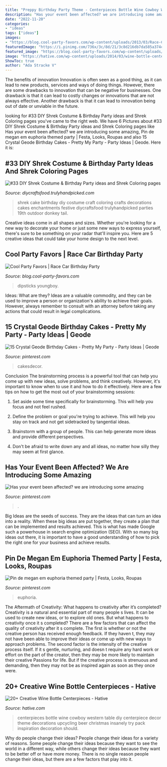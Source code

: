 ```yaml
---
title: "Preppy Birthday Party Theme - Centerpieces Bottle Wine Cowboy Western Table Diy Centerpiece Decor Theme Decorations Upcycling Beer Christmas Insanely Try Pack Inspiration Decoration Should"
description: "Has your event been affected? we are introducing some amazing"
date: "2022-11-20"
categories:
- "ideas"
tags: ["ideas"]
images:
- "https://blog.cool-party-favors.com/wp-content/uploads/2013/03/Race-Car-Party-Food.jpg"
featuredImage: "https://i.pinimg.com/736x/3c/8d/21/3c8d216db7da585a374cd876d76721d1.jpg"
featured_image: "https://blog.cool-party-favors.com/wp-content/uploads/2013/03/Race-Car-Party-Food.jpg"
image: "https://hative.com/wp-content/uploads/2014/03/wine-bottle-centerpieces/3-diy-cowboy-bottle-centerpiece.jpg"
ShowToc: true
author: "Ada Stracke V"
---
```



The benefits of innovation
Innovation is often seen as a good thing, as it can lead to new products, services and ways of doing things. However, there are some drawbacks to innovation that can be negative for businesses. One drawback is that it can lead to costly changes or innovations that are not always effective. Another drawback is that it can lead to innovation being out of date or unviable in the future.

	

		
looking for #33 DIY Shrek Costume &amp; Birthday Party ideas and Shrek Coloring pages you've came to the right web. We have 6 Pictures about #33 DIY Shrek Costume &amp; Birthday Party ideas and Shrek Coloring pages like Has your event been affected? we are introducing some amazing, Pin de megan em euphoria themed party | Festa, Looks, Roupas and also 15 Crystal Geode Birthday Cakes - Pretty My Party - Party Ideas | Geode. Here it is:
		
    
## #33 DIY Shrek Costume &amp; Birthday Party Ideas And Shrek Coloring Pages

<img loading=lazy src="https://diycraftsfood.trulyhandpicked.com/wp-content/uploads/2016/07/Shrek-Party-Idea_ce.jpg" onerror="this.onerror=null;this.src='https://tse3.mm.bing.net/th?id=OIP.faPV56EicJDY4u4JxAbqfgHaJ3&amp;pid=15.1';" alt="#33 DIY Shrek Costume &amp; Birthday Party ideas and Shrek Coloring pages">

_Source: diycraftsfood.trulyhandpicked.com_

>shrek cake birthday diy costume craft coloring crafts decorations cakes enchantments festive diycraftsfood trulyhandpicked parties 19th outdoor donkey tail. 

	

Creative ideas come in all shapes and sizes. Whether you're looking for a new way to decorate your home or just some new ways to express yourself, there's sure to be something on your radar that'll inspire you. Here are 5 creative ideas that could take your home design to the next level.

    
## Cool Party Favors | Race Car Birthday Party

<img loading=lazy src="https://blog.cool-party-favors.com/wp-content/uploads/2013/03/Race-Car-Party-Food.jpg" onerror="this.onerror=null;this.src='https://tse4.mm.bing.net/th?id=OIP.VghDM_7oX1EKCGUkp0kHnQHaE6&amp;pid=15.1';" alt="Cool Party Favors | Race Car Birthday Party">

_Source: blog.cool-party-favors.com_

>dipsticks youngboy. 

	

Ideas: What are they?
Ideas are a valuable commodity, and they can be used to improve a person or organization's ability to achieve their goals. However, always remember to consult with an attorney before taking any actions that could result in legal complications.

    
## 15 Crystal Geode Birthday Cakes - Pretty My Party - Party Ideas | Geode

<img loading=lazy src="https://i.pinimg.com/736x/79/5c/dd/795cddbcbddd03e560345c1d6cd6192d.jpg" onerror="this.onerror=null;this.src='https://tse1.mm.bing.net/th?id=OIP.wgsaZlS_JIVzCzJ7DqQ1jAHaLH&amp;pid=15.1';" alt="15 Crystal Geode Birthday Cakes - Pretty My Party - Party Ideas | Geode">

_Source: pinterest.com_

>cakesdecor. 

	

Conclusion
The brainstorming process is a powerful tool that can help you come up with new ideas, solve problems, and think creatively. However, it's important to know when to use it and how to do it effectively. Here are a few tips on how to get the most out of your brainstorming sessions:
1. Set aside some time specifically for brainstorming. This will help you focus and not feel rushed.

2. Define the problem or goal you're trying to achieve. This will help you stay on track and not get sidetracked by tangential ideas.

3. Brainstorm with a group of people. This can help generate more ideas and provide different perspectives.

4. Don't be afraid to write down any and all ideas, no matter how silly they may seem at first glance.

    
## Has Your Event Been Affected? We Are Introducing Some Amazing

<img loading=lazy src="https://i.pinimg.com/736x/3c/8d/21/3c8d216db7da585a374cd876d76721d1.jpg" onerror="this.onerror=null;this.src='https://tse1.mm.bing.net/th?id=OIP.OXm6v1bPUKi-9mUoD7MT2QHaJ3&amp;pid=15.1';" alt="Has your event been affected? we are introducing some amazing">

_Source: pinterest.com_

>. 

	

Big Ideas are the seeds of success. They are the ideas that can turn an idea into a reality. When these big ideas are put together, they create a plan that can be implemented and results achieved. This is what has made Google such a powerhouse in search engine optimization (SEO). With so many big ideas out there, it is important to have a good understanding of how to pick the right one for your business and achieve results.

    
## Pin De Megan Em Euphoria Themed Party | Festa, Looks, Roupas

<img loading=lazy src="https://i.pinimg.com/736x/f6/bb/3d/f6bb3dbd53e7484ae17680f07e02fb40.jpg" onerror="this.onerror=null;this.src='https://tse1.mm.bing.net/th?id=OIP.V6v2Gpd0YSVmGwEjTm-ergHaNK&amp;pid=15.1';" alt="Pin de megan em euphoria themed party | Festa, Looks, Roupas">

_Source: pinterest.com_

>euphoria. 

	

The Aftermath of Creativity: What happens to creativity after it’s completed?
Creativity is a natural and essential part of many people s lives. It can be used to create new ideas, or to explore old ones. But what happens to creativity once it s completed?
There are a few factors that can affect the quality of creativity after it s complete. The first is whether or not the creative person has received enough feedback. If they haven t, they may not have been able to improve their ideas or come up with new ways to approach problems. The second factor is the intensity of the creative process itself. If it s gentle, nurturing, and doesn t require any hard work or effort on the part of the creator, then they may be more likely to maintain their creative Passions for life. But if the creative process is strenuous and demanding, then they may not be as inspired again as soon as they once were.

    
## 20+ Creative Wine Bottle Centerpieces - Hative

<img loading=lazy src="https://hative.com/wp-content/uploads/2014/03/wine-bottle-centerpieces/3-diy-cowboy-bottle-centerpiece.jpg" onerror="this.onerror=null;this.src='https://tse3.mm.bing.net/th?id=OIP._TxugBHzeC50XHYYyF09gQHaKC&amp;pid=15.1';" alt="20+ Creative Wine Bottle Centerpieces - Hative">

_Source: hative.com_

>centerpieces bottle wine cowboy western table diy centerpiece decor theme decorations upcycling beer christmas insanely try pack inspiration decoration should. 

	

Why do people change their ideas?
People change their ideas for a variety of reasons. Some people change their ideas because they want to see the world in a different way, while others change their ideas because they want to be better off or have more money. There is no single reason people change their ideas, but there are a few factors that play into it.


